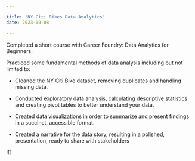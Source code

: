 ```yaml
---

title: "NY Citi Bikes Data Analytics"
date: 2023-09-08

---
```


Completed a short course with Career Foundry: Data Analytics for Beginners.

Practiced some fundamental methods of data analysis including but not limited to:

* Cleaned the NY Citi Bike dataset, removing duplicates and handling missing data.
  
* Conducted exploratory data analysis, calculating descriptive statistics and creating pivot tables to better understand your data.
  
* Created data visualizations in order to summarize and present findings in a succinct, accessible format.
  
* Created a narrative for the data story, resulting in a polished, presentation, ready to share with stakeholders

![]
